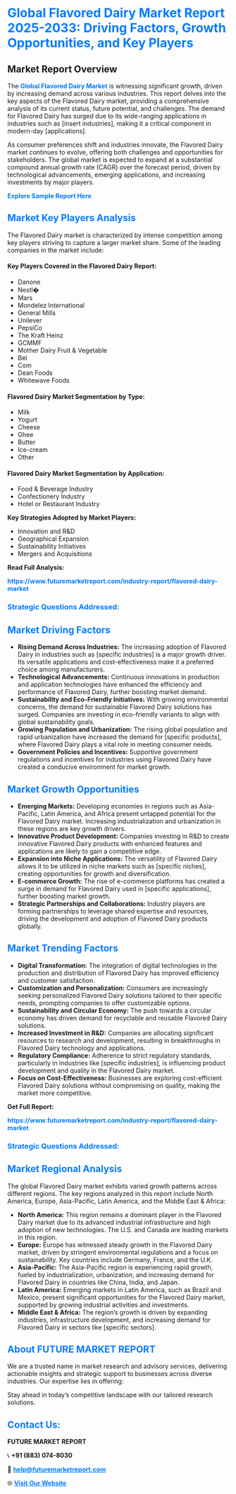 <h1 style="color: #007BFF;">Global Flavored Dairy Market Report 2025-2033: Driving Factors, Growth Opportunities, and Key Players</h1>

<section id="overview">
<h2>Market Report Overview</h2>
<p>The <a href="https://www.futuremarketreport.com/industry-report/flavored-dairy-market" style="color: #007BFF; text-decoration: none;"><strong>Global Flavored Dairy Market</strong></a> is witnessing significant growth, driven by increasing demand across various industries. This report delves into the key aspects of the Flavored Dairy market, providing a comprehensive analysis of its current status, future potential, and challenges. The demand for Flavored Dairy has surged due to its wide-ranging applications in industries such as [insert industries], making it a critical component in modern-day [applications].</p>
<p>As consumer preferences shift and industries innovate, the Flavored Dairy market continues to evolve, offering both challenges and opportunities for stakeholders. The global market is expected to expand at a substantial compound annual growth rate (CAGR) over the forecast period, driven by technological advancements, emerging applications, and increasing investments by major players.</p>
</section>

<section id="overview">
<p><a href="https://www.futuremarketreport.com/request-sample/reportId=61641" style="color: #007BFF; text-decoration: none;"><strong>Explore Sample Report Here</strong></a></p>
</section>

<section id="key-players">
<h2 style="color: #007BFF;">Market Key Players Analysis</h2>
<p>The Flavored Dairy market is characterized by intense competition among key players striving to capture a larger market share. Some of the leading companies in the market include:</p>
<h4>Key Players Covered in the Flavored Dairy Report:</h4>
<ul><li>Danone</li><li>Nestl�</li><li>Mars</li><li>Mondelez International</li><li>General Mills</li><li>Unilever</li><li>PepsiCo</li><li>The Kraft Heinz</li><li>GCMMF</li><li>Mother Dairy Fruit &amp; Vegetable</li><li>Bel</li><li>Com</li><li>Dean Foods</li><li>Whitewave Foods</li></ul>
<h4>Flavored Dairy Market Segmentation by Type:</h4>
<ul><li>Milk</li><li>Yogurt</li><li>Cheese</li><li>Ghee</li><li>Butter</li><li>Ice-cream</li><li>Other</li></ul>

<h4>Flavored Dairy Market Segmentation by Application:</h4>
<ul><li>Food &amp; Beverage Industry</li><li>Confectionery Industry</li><li>Hotel or Restaurant Industry</li></ul>
<p><strong>Key Strategies Adopted by Market Players:</strong></p>
<ul>
<li>Innovation and R&D</li>
<li>Geographical Expansion</li>
<li>Sustainability Initiatives</li>
<li>Mergers and Acquisitions</li>
</ul>
</section>

<section>
<p><strong>Read Full Analysis: </strong></p><a href="https://www.futuremarketreport.com/industry-report/flavored-dairy-market" style="color: #007BFF; text-decoration: none;"><strong>https://www.futuremarketreport.com/industry-report/flavored-dairy-market</strong></a>
<h3 style="color: #007BFF;">Strategic Questions Addressed:</h3>
</section>

<section id="driving-factors">
<h2 style="color: #007BFF;">Market Driving Factors</h2>
<ul>
<li><strong>Rising Demand Across Industries:</strong> The increasing adoption of Flavored Dairy in industries such as [specific industries] is a major growth driver. Its versatile applications and cost-effectiveness make it a preferred choice among manufacturers.</li>
<li><strong>Technological Advancements:</strong> Continuous innovations in production and application technologies have enhanced the efficiency and performance of Flavored Dairy, further boosting market demand.</li>
<li><strong>Sustainability and Eco-Friendly Initiatives:</strong> With growing environmental concerns, the demand for sustainable Flavored Dairy solutions has surged. Companies are investing in eco-friendly variants to align with global sustainability goals.</li>
<li><strong>Growing Population and Urbanization:</strong> The rising global population and rapid urbanization have increased the demand for [specific products], where Flavored Dairy plays a vital role in meeting consumer needs.</li>
<li><strong>Government Policies and Incentives:</strong> Supportive government regulations and incentives for industries using Flavored Dairy have created a conducive environment for market growth.</li>
</ul>
</section>

<section id="growth-opportunities">
<h2 style="color: #007BFF;">Market Growth Opportunities</h2>
<ul>
<li><strong>Emerging Markets:</strong> Developing economies in regions such as Asia-Pacific, Latin America, and Africa present untapped potential for the Flavored Dairy market. Increasing industrialization and urbanization in these regions are key growth drivers.</li>
<li><strong>Innovative Product Development:</strong> Companies investing in R&D to create innovative Flavored Dairy products with enhanced features and applications are likely to gain a competitive edge.</li>
<li><strong>Expansion into Niche Applications:</strong> The versatility of Flavored Dairy allows it to be utilized in niche markets such as [specific niches], creating opportunities for growth and diversification.</li>
<li><strong>E-commerce Growth:</strong> The rise of e-commerce platforms has created a surge in demand for Flavored Dairy used in [specific applications], further boosting market growth.</li>
<li><strong>Strategic Partnerships and Collaborations:</strong> Industry players are forming partnerships to leverage shared expertise and resources, driving the development and adoption of Flavored Dairy products globally.</li>
</ul>
</section>

<section id="trending-factors">
<h2 style="color: #007BFF;">Market Trending Factors</h2>
<ul>
<li><strong>Digital Transformation:</strong> The integration of digital technologies in the production and distribution of Flavored Dairy has improved efficiency and customer satisfaction.</li>
<li><strong>Customization and Personalization:</strong> Consumers are increasingly seeking personalized Flavored Dairy solutions tailored to their specific needs, prompting companies to offer customizable options.</li>
<li><strong>Sustainability and Circular Economy:</strong> The push towards a circular economy has driven demand for recyclable and reusable Flavored Dairy solutions.</li>
<li><strong>Increased Investment in R&D:</strong> Companies are allocating significant resources to research and development, resulting in breakthroughs in Flavored Dairy technology and applications.</li>
<li><strong>Regulatory Compliance:</strong> Adherence to strict regulatory standards, particularly in industries like [specific industries], is influencing product development and quality in the Flavored Dairy market.</li>
<li><strong>Focus on Cost-Effectiveness:</strong> Businesses are exploring cost-efficient Flavored Dairy solutions without compromising on quality, making the market more competitive.</li>
</ul>
</section>

<section>
<p><strong>Get Full Report: </strong></p><a href="https://www.futuremarketreport.com/industry-report/flavored-dairy-market" style="color: #007BFF; text-decoration: none;"><strong>https://www.futuremarketreport.com/industry-report/flavored-dairy-market</strong></a>
<h3 style="color: #007BFF;">Strategic Questions Addressed:</h3>
</section>


<section id="regional-analysis">
<h2 style="color: #007BFF;">Market Regional Analysis</h2>
<p>The global Flavored Dairy market exhibits varied growth patterns across different regions. The key regions analyzed in this report include North America, Europe, Asia-Pacific, Latin America, and the Middle East & Africa:</p>
<ul>
<li><strong>North America:</strong> This region remains a dominant player in the Flavored Dairy market due to its advanced industrial infrastructure and high adoption of new technologies. The U.S. and Canada are leading markets in this region.</li>
<li><strong>Europe:</strong> Europe has witnessed steady growth in the Flavored Dairy market, driven by stringent environmental regulations and a focus on sustainability. Key countries include Germany, France, and the U.K.</li>
<li><strong>Asia-Pacific:</strong> The Asia-Pacific region is experiencing rapid growth, fueled by industrialization, urbanization, and increasing demand for Flavored Dairy in countries like China, India, and Japan.</li>
<li><strong>Latin America:</strong> Emerging markets in Latin America, such as Brazil and Mexico, present significant opportunities for the Flavored Dairy market, supported by growing industrial activities and investments.</li>
<li><strong>Middle East & Africa:</strong> The region’s growth is driven by expanding industries, infrastructure development, and increasing demand for Flavored Dairy in sectors like [specific sectors].</li>
</ul>
</section>

<footer>
<h2 style="color: #007BFF;">About FUTURE MARKET REPORT</h2>
<p>We are a trusted name in market research and advisory services, delivering actionable insights and strategic support to businesses across diverse industries. Our expertise lies in offering:</p>

<p>Stay ahead in today’s competitive landscape with our tailored research solutions.</p>

<h2 style="color: #007BFF;">Contact Us:</h2>
<p><strong>FUTURE MARKET REPORT</strong></p>
<p>📞 <strong>+91 (883) 074-8030</strong></p>
<p>📧 <strong><a href="mailto:help@futuremarketreport.com" style="color: #007BFF;">help@futuremarketreport.com</a></strong></p>
<p>🌐 <strong><a href="https://www.futuremarketreport.com/" style="color: #007BFF;">Visit Our Website</a></strong></p>
</footer>